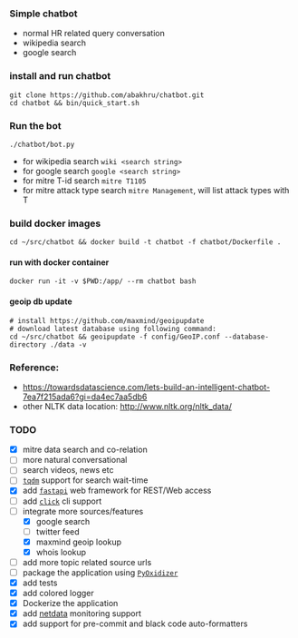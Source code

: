 ### Simple chatbot 

- normal HR related query conversation
- wikipedia search
- google search

### install and run chatbot
```.env
git clone https://github.com/abakhru/chatbot.git
cd chatbot && bin/quick_start.sh
```

### Run the bot
```
./chatbot/bot.py
```
- for wikipedia search `wiki <search string>`
- for google search `google <search string>`
- for mitre T-id search `mitre T1105`
- for mitre attack type search `mitre Management`, will list attack types with T<id>

### build docker images
```
cd ~/src/chatbot && docker build -t chatbot -f chatbot/Dockerfile .
```

#### run with docker container
```
docker run -it -v $PWD:/app/ --rm chatbot bash
```

#### geoip db update
```
# install https://github.com/maxmind/geoipupdate
# download latest database using following command:
cd ~/src/chatbot && geoipupdate -f config/GeoIP.conf --database-directory ./data -v
```

### Reference:
- https://towardsdatascience.com/lets-build-an-intelligent-chatbot-7ea7f215ada6?gi=da4ec7aa5db6
- other NLTK data location: http://www.nltk.org/nltk_data/
 
### TODO
- [x] mitre data search and co-relation
- [ ] more natural conversational
- [ ] search videos, news etc
- [ ] [`tqdm`](https://github.com/tqdm/tqdm) support for search wait-time
- [x] add [`fastapi`](https://github.com/tiangolo/fastapi) web framework for REST/Web access
- [ ] add [`click`](https://github.com/pallets/click) cli support
- [ ] integrate more sources/features
  - [x] google search
  - [ ] twitter feed
  - [x] maxmind geoip lookup
  - [x] whois lookup
- [ ] add more topic related source urls
- [ ] package the application using [`PyOxidizer`](https://github.com/indygreg/PyOxidizer)
- [x] add tests
- [x] add colored logger
- [x] Dockerize the application
- [x] add [netdata](https://github.com/netdata/netdata) monitoring support
- [x] add support for pre-commit and black code auto-formatters
